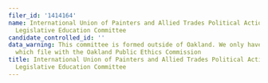 ```yaml
---
filer_id: '1414164'
name: International Union of Painters and Allied Trades Political Action Together
  Legislative Education Committee
candidate_controlled_id: ''
data_warning: This committee is formed outside of Oakland. We only have data on committees
  which file with the Oakland Public Ethics Commission
title: International Union of Painters and Allied Trades Political Action Together
  Legislative Education Committee
---
```

